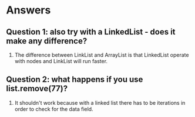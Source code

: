 # Answers


## Question 1: also try with a LinkedList - does it make any difference?

1. The difference between LinkList and ArrayList is that LinkedList operate 
with nodes and LinkList will run faster.

## Question 2: what happens if you use list.remove(77)?

1. It shouldn't work because with a linked list there has to be iterations in order to check for the data field.